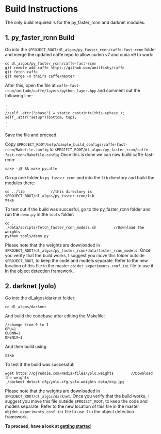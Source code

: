 
# **Build Instructions**

The only build required is for the py_faster_rcnn and darknet modules.

## 1. py_faster_rcnn Build

Go into the `$PROJECT_ROOT/dl_algos/py_faster_rcnn/caffe-fast-rcnn` folder and merge the updated caffe repo to allow cudnn v7 and cuda v9 to work:
```
cd dl_algos/py_faster_rcnn/caffe-fast-rcnn
git remote add caffe https://github.com/amitfishy/caffe
git fetch caffe
git merge -X theirs caffe/master
```
After this, open the file at `caffe-fast-rcnn/include/caffe/layers/python_layer.hpp` and comment out the following line:
```
.
.
//self_.attr("phase") = static_cast<int>(this->phase_);
self_.attr("setup")(bottom, top);
.
.
```
Save the file and proceed.

Copy `$PROJECT_ROOT/help/sample_build_configs/caffe-fast-rcnn/Makefile.config` to `$PROJECT_ROOT/dl_algos/py_faster_rcnn/caffe-fast-rcnn/Makefile.config`
Once this is done we can now build caffe-fast-rcnn:
```
make -j8 && make pycaffe
```

Go up one folder to `py_faster_rcnn` and into the `lib` directory and build the modules there:
```
cd ../lib            //this directory is $PROJECT_ROOT/dl_algos/py_faster_rcnn/lib
make
```

To test out if the build was succesful, go to the py_faster_rcnn folder and run the `demo.py` in the `tools` folder:
```
cd ..
./data/scripts/fetch_faster_rcnn_models.sh        //Download the weights
python tools/demo.py
```
Please note that the weights are downloaded in `$PROJECT_ROOT/dl_algos/py_faster_rcnn/data/faster_rcnn_models`. Once you verify that the build works, I suggest you move this folder outside `$PROJECT_ROOT`, to keep the code and models separate. Refer to the new location of this file in the master `objdet_experiments_conf.ini` file to use it in the object detection framework.

## 2. darknet (yolo)

Go into the dl_algos/darknet folder:
```
cd dl_algos/darknet
```

And build the codebase after editing the Makefile:
```
//change from 0 to 1
GPU=1
CUDNN=1
OPENCV=1
```
And then build using:
```
make
```

To test if the build was successful:
```
wget https://pjreddie.com/media/files/yolo.weights        //Download the weights
./darknet detect cfg/yolo.cfg yolo.weights data/dog.jpg
```
Please note that the weights are downloaded in `$PROJECT_ROOT/dl_algos/darknet`. Once you verify that the build works, I suggest you move this file outside `$PROJECT_ROOT`, to keep the code and models separate. Refer to the new location of this file in the master `objdet_experiments_conf.ini` file to use it in the object detection framework.

**To proceed, have a look at [getting started](GETTING_STARTED.md)**